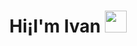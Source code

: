 <h1 align="center">Hi¡I'm Ivan  <img src="https://em-content.zobj.net/source/animated-noto-color-emoji/356/waving-hand_1f44b.gif" width="35"></h1>


